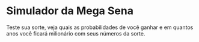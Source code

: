 # Simulador da Mega Sena
Teste sua sorte, veja quais as probabilidades de você ganhar e em quantos anos você ficará milionário com seus números da sorte.

